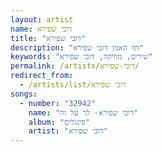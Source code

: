 ```yaml
---
layout: artist
name: דובי שפירא
title: "דובי שפירא"
description: "דף האמן דובי שפירא"
keywords: "שירים, מוזיקה, דובי שפירא"
permalink: /artists/דובי-שפירא/
redirect_from:
  - /artists/list/דובי שפירא
songs:
  - number: "32942"
    name: "דובי שפירא- לך על זה"
    album: "סינגלים"
    artist: "דובי שפירא"
---
```

